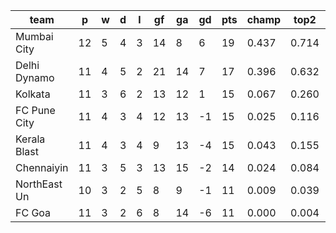 |     team     | p  | w | d | l | gf | ga | gd | pts | champ | top2  | top3  | top4  |  5-7  | bot4  | bot3  | bot2  |
|--------------|----|---|---|---|----|----|----|-----|-------|-------|-------|-------|-------|-------|-------|-------|
| Mumbai City  | 12 | 5 | 4 | 3 | 14 |  8 |  6 |  19 | 0.437 | 0.714 | 0.868 | 0.967 | 0.033 | 0.033 | 0.002 | 0.000|
| Delhi Dynamo | 11 | 4 | 5 | 2 | 21 | 14 |  7 |  17 | 0.396 | 0.632 | 0.820 | 0.919 | 0.080 | 0.081 | 0.028 | 0.006|
| Kolkata      | 11 | 3 | 6 | 2 | 13 | 12 |  1 |  15 | 0.067 | 0.260 | 0.469 | 0.658 | 0.324 | 0.342 | 0.188 | 0.077|
| FC Pune City | 11 | 4 | 3 | 4 | 12 | 13 | -1 |  15 | 0.025 | 0.116 | 0.251 | 0.413 | 0.540 | 0.588 | 0.402 | 0.206|
| Kerala Blast | 11 | 4 | 3 | 4 |  9 | 13 | -4 |  15 | 0.043 | 0.155 | 0.297 | 0.480 | 0.479 | 0.520 | 0.339 | 0.161|
| Chennaiyin   | 11 | 3 | 5 | 3 | 13 | 15 | -2 |  14 | 0.024 | 0.084 | 0.192 | 0.341 | 0.563 | 0.659 | 0.448 | 0.240|
| NorthEast Un | 10 | 3 | 2 | 5 |  8 |  9 | -1 |  11 | 0.009 | 0.039 | 0.089 | 0.184 | 0.574 | 0.816 | 0.689 | 0.522|
| FC Goa       | 11 | 3 | 2 | 6 |  8 | 14 | -6 |  11 | 0.000 | 0.004 | 0.018 | 0.043 | 0.406 | 0.958 | 0.902 | 0.786|

